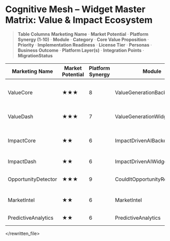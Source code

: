 # Cognitive Mesh – Widget Master Matrix: Value & Impact Ecosystem

> **Table Columns**
> **Marketing Name** · **Market Potential** · **Platform Synergy (1‑10)** · **Module** · **Category** · **Core Value Proposition** · **Priority** · **Implementation Readiness** · **License Tier** · **Personas** · **Business Outcome** · **Platform Layer(s)** · **Integration Points** · **MigrationStatus**

| Marketing Name      | Market Potential | Platform Synergy | Module                        | Category              | Core Value Proposition                 | Priority | Readiness      | License Tier | Personas      | Business Outcome    | Platform Layer(s)            | Integration Points | MigrationStatus |
| ------------------- | ---------------- | ---------------- | ----------------------------- | --------------------- | -------------------------------------- | -------- | -------------- | ------------ | ------------- | ------------------- | ---------------------------- | ------------------ | -------------- |
| ValueCore           | ★★★              | 8                | ValueGenerationBackend        | Value Analytics       | Track & optimise organisational value  | **P2**   | 🟡 In Progress | Enterprise   | Exec, Finance | Data‑driven ROI     | Metacognitive · BusinessApps | Metric Bus         |                |
| ValueDash           | ★★★              | 7                | ValueGenerationWidget         | ROI Dashboards        | Real‑time value dashboards             | **P2**   | 🟤 Planned     | Enterprise   | Leadership    | Impact visibility   | BusinessApps                 | ValueBackend       |                |
| ImpactCore          | ★★               | 6                | ImpactDrivenAIBackend         | Adoption Telemetry    | Psychological safety & mission metrics | **P2**   | 🟤 Planned     | Enterprise   | HR            | Safe AI culture     | Metacognitive                | ValueBackend       |                |
| ImpactDash          | ★★               | 6                | ImpactDrivenAIWidget          | Adoption Telemetry    | Outcome tracking UI                    | **P2**   | 🟤 Planned     | Enterprise   | HR, Exec      | Monitors alignment  | BusinessApps                 | ImpactBackend      |                |
| OpportunityDetector | ★★★              | 9                | CouldItOpportunityRecognition | Opportunity Detection | Detect & rank business opportunities   | **P1**   | 🟤 Planned     | Enterprise   | Strategy      | Identifies high ROI | Metacognitive                | DataPipelines      |                |
| MarketIntel         | ★★               | 6                | MarketIntel                   | Opportunity Detection | Market signals & alerts                | **P2**   | 🟤 Planned     | Pro / Ent    | Analyst       | Informs strategy    | Reasoning                    | MarketAPI          |                |
| PredictiveAnalytics | ★★               | 6                | PredictiveAnalytics           | ROI Dashboards        | Forecast KPIs and trends               | **P2**   | 🟤 Planned     | Pro / Ent    | Analyst       | Proactive decisions | Reasoning                    | ML Engine          |                |

</rewritten_file> 